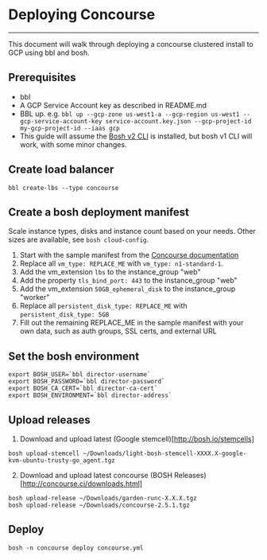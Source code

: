 # Deploying Concourse
---

This document will walk through deploying a concourse clustered install to GCP using bbl and bosh.

## Prerequisites

* bbl
* A GCP Service Account key as described in README.md
* BBL up. e.g. ```bbl up --gcp-zone us-west1-a --gcp-region us-west1 --gcp-service-account-key service-account.key.json --gcp-project-id my-gcp-project-id --iaas gcp```
* This guide will assume the [Bosh v2 CLI](https://bosh.io/docs/cli-v2.html) is installed, but bosh v1 CLI will work, with some minor changes.

## Create load balancer

```
bbl create-lbs --type concourse
```

## Create a bosh deployment manifest

Scale instance types, disks and instance count based on your needs. Other sizes are available, see ```bosh cloud-config```.

1. Start with the sample manifest from the [Concourse documentation](http://concourse.ci/clusters-with-bosh.html)
2. Replace all ```vm_type: REPLACE_ME``` with ```vm_type: n1-standard-1```.
3. Add the vm_extension ```lbs``` to the instance_group "web"
4. Add the property ```tls_bind_port: 443``` to the instance_group "web"
5. Add the vm_extension ```50GB_ephemeral_disk``` to the instance_group "worker"
6. Replace all ```persistent_disk_type: REPLACE_ME``` with ```persistent_disk_type: 5GB```
7. Fill out the remaining REPLACE_ME in the sample manifest with your own data, such as auth groups, SSL certs, and external URL


## Set the bosh environment

```
export BOSH_USER=`bbl director-username`
export BOSH_PASSWORD=`bbl director-password`
export BOSH_CA_CERT=`bbl director-ca-cert`
export BOSH_ENVIRONMENT=`bbl director-address`
```

## Upload releases

1. Download and upload latest (Google stemcell)[http://bosh.io/stemcells]
```
bosh upload-stemcell ~/Downloads/light-bosh-stemcell-XXXX.X-google-kvm-ubuntu-trusty-go_agent.tgz
```
2. Download and upload latest concourse (BOSH Releases)[http://concourse.ci/downloads.html]
```
bosh upload-release ~/Downloads/garden-runc-X.X.X.tgz
bosh upload-release ~/Downloads/concourse-2.5.1.tgz
```

## Deploy

```
bosh -n concourse deploy concourse.yml
```
